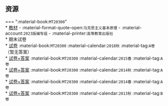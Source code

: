 ## 资源  
=== ":material-book:`MT20300`"  
    * [教材](http://api.xtaoa.com/api/lanzou.php?url=https://cqu-openlib.lanzout.com/i2GlN244kd4d&type=down) - :material-format-quote-open:`马克思主义基本原理` - :material-account:`2023版编写组` - :material-printer:`高等教育出版社`  
    * 期末试卷  
        * [试卷](http://api.xtaoa.com/api/lanzou.php?url=https://cqu-openlib.lanzout.com/iXktN244kech&type=down) :material-book:`MT20300` :material-calendar:`2018秋` :material-tag:`A卷` （暂无答案）  
        * [试卷+答案](http://api.xtaoa.com/api/lanzou.php?url=https://cqu-openlib.lanzout.com/i1HzZ244ke8d&type=down) :material-book:`MT20300` :material-calendar:`2015春` :material-tag:`A卷`  
        * [试卷+答案](http://api.xtaoa.com/api/lanzou.php?url=https://cqu-openlib.lanzout.com/i7hV5244ke5a&type=down) :material-book:`MT20300` :material-calendar:`2014秋` :material-tag:`A卷`  
        * [试卷+答案](http://api.xtaoa.com/api/lanzou.php?url=https://cqu-openlib.lanzout.com/i1sLj244ke0f&type=down) :material-book:`MT20300` :material-calendar:`2014春` :material-tag:`A卷`  
        * [试卷+答案](http://api.xtaoa.com/api/lanzou.php?url=https://cqu-openlib.lanzout.com/iUpPr244kdva&type=down) :material-book:`MT20300` :material-calendar:`2013秋` :material-tag:`B卷`  